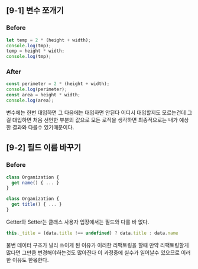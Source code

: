 ## [9-1] 변수 쪼개기

### Before

```javascript
let temp = 2 * (height + width);
console.log(tmp);
temp = height * width;
console.log(tmp);
```

### After

```javascript
const perimeter = 2 * (height + width);
console.log(perimeter);
const area = height * width;
console.log(area);
```

변수에는 한번 대입하면 그 다음에는 대입하면 안된다 어디서 대입할지도 모르는건데 그걸 대입하면 처음 선언한 부분의 값으로 모든 로직을 생각하면 최종적으로는 내가 예상한 결과와 다를수 있기때문이다.

## [9-2] 필드 이름 바꾸기

### Before

```javascript
class Organization {
  get name() { ... }
}
```

```javascript
class Organization {
  get title() { ... }
}
```

Getter와 Setter는 클래스 사용자 입장에서는 필드와 다를 바 없다.

```javascript
this._title = (data.title !== undefined) ? data.title : data.name
```

불변 데이터 구조가 널리 쓰이게 된 이유가 이러한 리팩토링을 할때 만약 리팩토링할게 많다면 그만큼 변경해야하는것도 많아진다 이 과정중에 실수가 일어날수 있으므로 이러한 이유도 한몫한다.
